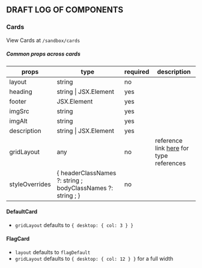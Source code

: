 ## DRAFT LOG OF COMPONENTS

### Cards
View Cards at `/sandbox/cards`
##### Common props across cards
| props          | type                                                                  | required | description |
|----------------|-----------------------------------------------------------------------|----------|-------------|
| layout         | string                                                                | no       |             |
| heading        | string \| JSX.Element                                                 | yes      |             |
| footer         | JSX.Element                                                           | yes      |             |
| imgSrc         | string                                                                | yes      |             |
| imgAlt         | string                                                                | yes      |             |
| description    | string \| JSX.Element                                                 | yes      |             |
| gridLayout     | any                                                                   | no       | reference link [here](https://github.com/trussworks/react-uswds/blob/main/src/components/grid/types.ts) for type references |
| styleOverrides | {    headerClassNames ?:   string ;    bodyClassNames ?:   string ; } | no       |             |

#### DefaultCard
* `gridLayout` defaults to `{ desktop: { col: 3 } }`

#### FlagCard
* `layout` defaults to `flagDefault`
* `gridLayout` defaults to `{ desktop: { col: 12 } }` for a full width
